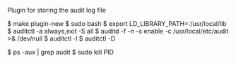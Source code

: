 Plugin for storing the audit log file

$ make plugin-new
$ sudo bash
$ export LD_LIBRARY_PATH=:/usr/local/lib
$ auditctl -a always,exit -S all
$ auditd -f -n -s enable -c /usr/local/etc/audit >& /dev/null
$ auditctl -l
$ auditctl -D

$ ps -aux | grep audit
$ sudo kill PID 
